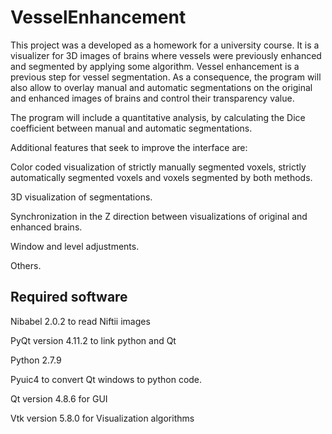 # VesselEnhancement

This project was a developed as a homework for a university course. It is a visualizer for 3D images of brains where vessels were previously enhanced and segmented by applying some algorithm. Vessel enhancement is a previous step for vessel segmentation. As a consequence, the program will also allow to overlay manual and automatic segmentations on the original and enhanced images of brains and control their transparency value. 

The program will include a quantitative analysis, by calculating the Dice coefficient between manual and automatic segmentations.

Additional features that seek to improve the interface are:

Color coded visualization of strictly manually segmented voxels, strictly automatically segmented voxels and voxels segmented by both methods.

3D visualization of segmentations.

Synchronization in the Z direction between visualizations of original and enhanced brains.

Window and level adjustments.

Others.

## Required software

Nibabel 2.0.2 to read Niftii images

PyQt version 4.11.2 to link python and Qt

Python 2.7.9 

Pyuic4 to convert Qt windows to python code.

Qt version 4.8.6 for GUI

Vtk version 5.8.0 for Visualization algorithms
